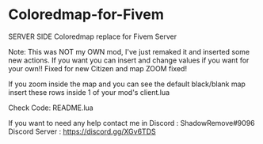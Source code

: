 # Coloredmap-for-Fivem
SERVER SIDE Coloredmap replace for Fivem Server

Note: This was NOT my OWN mod, I've just remaked it and inserted some new actions. If you want you can insert and change values if you want for your own!! Fixed for new Citizen and map ZOOM fixed!

If you zoom inside the map and you can see the default black/blank map insert these rows inside 1 of your mod's client.lua

Check Code: README.lua



If you want to need any help contact me in Discord : ShadowRemove#9096
Discord Server : https://discord.gg/XGv6TDS
